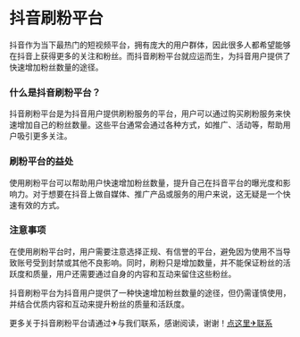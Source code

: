 # 抖音刷粉平台

抖音作为当下最热门的短视频平台，拥有庞大的用户群体，因此很多人都希望能够在抖音上获得更多的关注和粉丝。而抖音刷粉平台就应运而生，为抖音用户提供了快速增加粉丝数量的途径。

### 什么是抖音刷粉平台？

抖音刷粉平台是为抖音用户提供刷粉服务的平台，用户可以通过购买刷粉服务来快速增加自己的粉丝数量。这些平台通常会通过各种方式，如推广、活动等，帮助用户吸引更多关注。

### 刷粉平台的益处

使用刷粉平台可以帮助用户快速增加粉丝数量，提升自己在抖音平台的曝光度和影响力。对于想要在抖音上做自媒体、推广产品或服务的用户来说，这无疑是一个快速有效的方式。

### 注意事项

在使用刷粉平台时，用户需要注意选择正规、有信誉的平台，避免因为使用不当导致账号受到封禁或其他不良影响。同时，刷粉只是增加数量，并不能保证粉丝的活跃度和质量，用户还需要通过自身的内容和互动来留住这些粉丝。

抖音刷粉平台为抖音用户提供了一种快速增加粉丝数量的途径，但仍需谨慎使用，并结合优质内容和互动来提升粉丝的质量和活跃度。

更多关于抖音刷粉平台请通过✈与我们联系，感谢阅读，谢谢！[点这里✈联系](https://add.k02.cc)